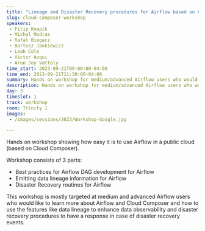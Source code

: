 ```yaml
---
title: "Lineage and Disaster Recovery procedures for Airflow based on Cloud Composer & Google Cloud Platform"
slug: cloud-composer-workshop
speakers:
 - Filip Knapik
 - Michal Modras
 - Rafal Biegacz
 - Bartosz Jankiewicz
 - Leah Cole
 - Victor Aoqui
 - Arun Joy Vattoly
time_start: 2023-09-21T09:00:00-04:00
time_end: 2023-09-21T11:30:00-04:00
summary: Hands on workshop for medium/advanced Airflow users who would like to know more about Airflow and Composer and use features like data lineage to enhance observability and disaster recovery procedures.
description: Hands on workshop for medium/advanced Airflow users who would like to know more about Airflow and Composer and use features like data lineage to enhance observability and disaster recovery procedures.
day: 3
timeslot: 1
track: workshop
room: Trinity 1
images:
 - /images/sessions/2023/Workshop-Google.jpg

---
```


Hands on workshop showing how easy it is to use Airflow in a public cloud (based on Cloud Composer).

Workshop consists of 3 parts:
- Best practices for Airflow DAG development for Airflow
- Emitting data lineage information for Airflow
- Disaster Recovery routines for Airflow

This workshop is mostly targeted at medium and advanced Airflow users who would like to learn more about Airflow and Cloud Composer and how to use the features like data lineage to enhance data observability and disaster recovery procedures to have a response in case of disaster recovery events.